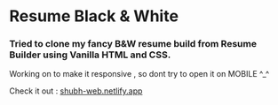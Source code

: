 # Resume Black & White

### Tried to clone my fancy B&W resume build from Resume Builder using Vanilla HTML and CSS.
Working on to make it responsive , so dont try to open it on MOBILE ^_^ 

Check it out : [shubh-web.netlify.app](https://shubh-web.netlify.app/)